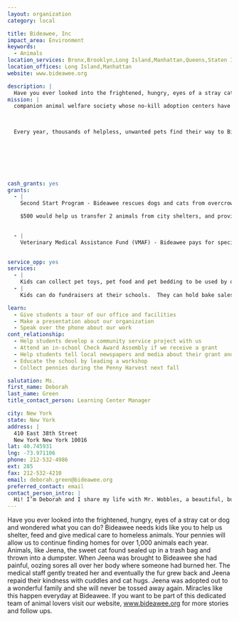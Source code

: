 ```yaml
---
layout: organization
category: local

title: Bideawee, Inc
impact_area: Environment
keywords: 
  - Animals
location_services: Bronx,Brooklyn,Long Island,Manhattan,Queens,Staten Island,Greater New York
location_offices: Long Island,Manhattan
website: www.bideawee.org

description: |
  Have you ever looked into the frightened, hungry, eyes of a stray cat or dog and wondered what you can do? Bideawee needs kids like you to help us shelter, feed and give medical care to homeless animals. Your pennies will allow us to continue finding homes for over 1,000 animals each year.  Animals, like Jeena, the sweet cat found sealed up in a trash bag and thrown into a dumpster.  When Jeena was brought to Bideawee she had painful, oozing sores all over her body where someone had burned her. The medical staff gently treated her and eventually the fur grew back and Jeena repaid their kindness with cuddles and cat hugs. Jeena was adopted out to a wonderful family and she will never be tossed away again.   Miracles like this happen everyday at Bideawee.  If you want to be part of this dedicated team of animal lovers visit our website, www.bideawee.org for more stories and follow ups.
mission: |
  companion animal welfare society whose no-kill adoption centers have found loving homes for more than one million dogs, cats, puppies and kittens in the century since we were founded.

  

  Every year, thousands of helpless, unwanted pets find their way to Bide-A-Wee's doors to receive shelter, food, medical care, companionship and love. Within a few months, nearly all are successfully placed with carefully screened adopters.  Today, Bide-A-Wee also works to preserve and extend the special relationship between people and these most devoted of friends, through education, community outreach, free spaying and neutering for dogs and cats every summer, an externship program for veterinary students, pet therapy, pet memorial parks, and the Golden Years Retirement Home for older, unadoptable pets.

  

  

  

cash_grants: yes
grants: 
  - |
    Second Start Program - Bideawee rescues dogs and cats from overcrowded city shelters where many of those animals would be put to sleep.  At Bideawee we house these dogs and cats, provide loving care, medical treatment, and training, and help find them good homes.

    $500 would help us transfer 2 animals from city shelters, and provide care while they are awaiting their future forever home.

    
  - |
    Veterinary Medical Assistance Fund (VMAF) - Bideawee pays for special medical treatment for the dogs and cats at our Adoption Centers.  For example, an animal might need emergency surgery followed by a long period of aftercare.  This happens because we make a point of taking in animals that may be abused, seriously ill or born with physical deformities.  We do everything we can to make sure that the homeless dogs and cats in our care are healthy and ready for adoption!  $750 would cover special care for 1-2 animals

    
service_opp: yes
services: 
  - |
    Kids can collect pet toys, pet food and pet bedding to be used by our animals during the time they stay here.  The toys keep our dog, puppies, cats and kittens from becoming sad and bored.
  - |
    Kids can do fundraisers at their schools.  They can hold bake sales, do car washes or sponsor a contest where the proceeds go to Bideawee.

learn: 
  - Give students a tour of our office and facilities
  - Make a presentation about our organization
  - Speak over the phone about our work
cont_relationship: 
  - Help students develop a community service project with us
  - Attend an in-school Check Award Assembly if we receive a grant
  - Help students tell local newspapers and media about their grant and/or project with us
  - Educate the school by leading a workshop
  - Collect pennies during the Penny Harvest next fall

salutation: Ms.
first_name: Deborah
last_name: Green
title_contact_person: Learning Center Manager

city: New York
state: New York
address: |
  410 East 38th Street  
  New York New York 10016
lat: 40.745931
lng: -73.971106
phone: 212-532-4986
ext: 285
fax: 212-532-4210
email: deborah.green@bideawee.org
preferred_contact: email
contact_person_intro: |
  Hi! I’m Deborah and I share my life with Mr. Wobbles, a beautiful, but naughty black cat I adopted from Bideawee.  Mr. Wobbles was a Second Start animal. He was skinny and sick when he first came to Bideawee from the city shelter in Brooklyn.  His whiskers were burned off and one of his eyes was scarred and infected from a blow to the head.  Now he is healthy, thanks to the medical staff at Bideawee, and he shows his affection every night by purring for me as I go to sleep.  My most favorite thing at Bideawee is working with kids.  I love to show them where we keep the animals and talk about the best ways to take care of a pet.  I especially love sending dogs to schools where they sit and  listen as children read books to them. 
---
```

Have you ever looked into the frightened, hungry, eyes of a stray cat or dog and wondered what you can do? Bideawee needs kids like you to help us shelter, feed and give medical care to homeless animals. Your pennies will allow us to continue finding homes for over 1,000 animals each year.  Animals, like Jeena, the sweet cat found sealed up in a trash bag and thrown into a dumpster.  When Jeena was brought to Bideawee she had painful, oozing sores all over her body where someone had burned her. The medical staff gently treated her and eventually the fur grew back and Jeena repaid their kindness with cuddles and cat hugs. Jeena was adopted out to a wonderful family and she will never be tossed away again.   Miracles like this happen everyday at Bideawee.  If you want to be part of this dedicated team of animal lovers visit our website, www.bideawee.org for more stories and follow ups.